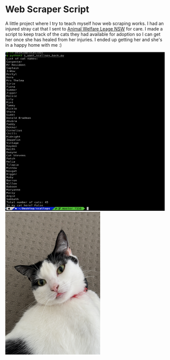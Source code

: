 # Web Scraper Script
A little project where I try to teach myself how web scraping works. I had an injured stray cat that I sent to [Animal Welfare Leage NSW](https://www.awlnsw.com.au) for care. I made a script to keep track of the cats they had available for adoption so I can get her once she has healed from her injuries. I ended up getting her and she's in a happy home with me :)

<img src="screenshots/cat_list.png" width="600" height="500">

<img src="screenshots/meow.jpeg" width="300" height="450">